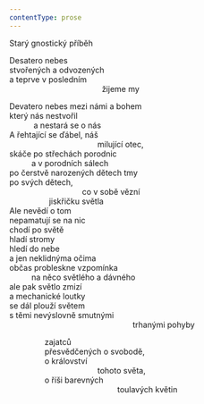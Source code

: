 ```yaml
---
contentType: prose
---
```


Starý gnostický příběh

Desatero nebes  
stvořených a odvozených  
a teprve v posledním  
                                          žijeme my

Devatero nebes mezi námi a bohem  
který nás nestvořil  
           a nestará se o nás  
A řehtající se ďábel, náš  
                                        milující otec,  
skáče po střechách porodnic  
          a v porodních sálech  
po čerstvě narozených dětech tmy  
po svých dětech,  
                                 co v sobě vězní  
                  jiskřičku světla  
Ale nevědí o tom  
nepamatují se na nic  
chodí po světě  
hladí stromy  
hledí do nebe  
a jen neklidnýma očima  
občas probleskne vzpomínka  
          na něco světlého a dávného  
ale pak světlo zmizí  
a mechanické loutky  
se dál plouží světem  
s těmi nevýslovně smutnými  
                                                        trhanými pohyby

                zajatců  
                přesvědčených o svobodě,  
                o království  
                                        tohoto světa,  
                o říši barevných  
                                                 toulavých květin
